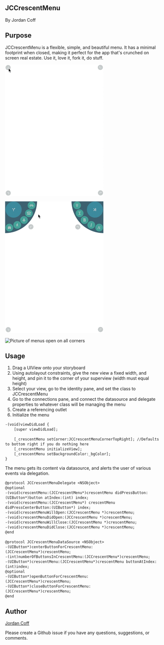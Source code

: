 JCCrescentMenu
---------------

By Jordan Coff

Purpose
--------------

JCCrescentMenu is a flexible, simple, and beautiful menu. It has a minimal footprint when closed, making it perfect for the app that's crunched on screen real estate. Use it, love it, fork it, do stuff.


![Gif of menu opening](JCCrescentMenu/Example/Images/JCCrescentMenuOpen.gif)

![Gif of menu closing](JCCrescentMenu/Example/Images/JCCrescentMenuClose.gif)

![Picture of menus open on all corners](JCCrescentMenu/Example/Images/JCCrescentMenuAllOpen.ttif)


Usage
-----------------------------

1. Drag a UIView onto your storyboard
2. Using autolayout constraints, give the new view a fixed width, and height, and pin it to the corner of your superview (width must equal height)
3. Select your view, go to the identity pane, and set the class to JCCrescentMenu
4. Go to the connections pane, and connect the datasource and delegate properties to whatever class will be managing the menu
5. Create a referencing outlet
6. Initialize the menu

```objc
-(void)viewDidLoad {
	[super viewDidLoad];
	
	[_crescentMenu setCorner:JCCrescentMenuCornerTopRight]; //Defaults to bottom right if you do nothing here
    [_crescentMenu initializeView];
    [_crescentMenu setBackgroundColor:_bgColor];
}
```

The menu gets its content via datasource, and alerts the user of various events via delegation. 

```objc
@protocol JCCrescentMenuDelegate <NSObject>
@optional
-(void)crescentMenu:(JCCrescentMenu*)crescentMenu didPressButton:(UIButton*)button atIndex:(int) index;
-(void)crescentMenu:(JCCrescentMenu*) crescentMenu didPressCenterButton:(UIButton*) index;
-(void)crescentMenuWillOpen:(JCCrescentMenu *)crescentMenu;
-(void)crescentMenuDidOpen:(JCCrescentMenu *)crescentMenu;
-(void)crescentMenuWillClose:(JCCrescentMenu *)crescentMenu;
-(void)crescentMenuDidClose:(JCCrescentMenu *)crescentMenu;
@end

@protocol JCCrescentMenuDataSource <NSObject>
-(UIButton*)centerButtonForCrescentMenu: (JCCrescentMenu*)crescentMenu;
-(int)numberOfButtonsInCrescentMenu:(JCCrescentMenu*)crescentMenu;
-(UIButton*)crescentMenu:(JCCrescentMenu*)crescentMenu buttonAtIndex:(int)index;
@optional
-(UIButton*)openButtonForCrescentMenu:   (JCCrescentMenu*)crescentMenu;
-(UIButton*)closeButtonForCrescentMenu:  (JCCrescentMenu*)crescentMenu;
@end
```

Author
-----------------

[Jordan Coff](https://www.github.com/jcoff28 "Jordan Coff Github") 

Please create a Github issue if you have any questions, suggestions, or comments.